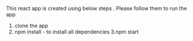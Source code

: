 This react app is created using below steps . Please follow them to run the app
1. clone the app
2. npm install - to install all dependencies
3.npm start
